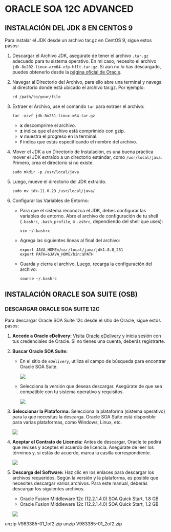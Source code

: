 ORACLE SOA 12C ADVANCED
===

## INSTALACIÓN DEL JDK 8 EN CENTOS 9
Para instalar el JDK desde un archivo tar.gz en CentOS 9, sigue estos pasos:
1. Descargar el Archivo JDK, asegúrate de tener el archivo `.tar.gz` adecuado para tu sistema operativo. En mi caso, necesito el archivo `jdk-8u202-linux-arm64-vfp-hflt.tar.gz`. Si aún no lo has descargado, puedes obtenerlo desde la [página oficial de Oracle](https://www.oracle.com/java/technologies/javase/javase8u211-later-archive-downloads.html).

2. Navegar al Directorio del Archivo, para ello abre una terminal y navega al directorio donde está ubicado el archivo tar.gz. Por ejemplo:
   ```
   cd /path/to/your/file
   ```
3. Extraer el Archivo, use el comando `tar` para extraer el archivo:
   ```
   tar -xzvf jdk-8u251-linux-x64.tar.gz
   ```
   - **x** descomprime el archivo.
   - **z** indica que el archivo está comprimido con gzip.
   - **v** muestra el progreso en la terminal.
   - **f** indica que estás especificando el nombre del archivo.

4. Mover el JDK a un Directorio de Instalación, es una buena práctica mover el JDK extraído a un directorio estándar, como `/usr/local/java`. Primero, crea el directorio si no existe.
   ```
   sudo mkdir -p /usr/local/java
   ```
5. Luego, mueve el directorio del JDK extraído.
   ```
   sudo mv jdk-11.0.23 /usr/local/java/
   ```
6. Configurar las Variables de Entorno:

    - Para que el sistema reconozca el JDK, debes configurar las variables de entorno. Abre el archivo de configuración de tu shell (`.bashrc`, `.bash_profile`, o `.zshrc`, dependiendo del shell que uses):

      ```
      vim ~/.bashrc
      ```
    - Agrega las siguientes líneas al final del archivo:
      ```
      export JAVA_HOME=/usr/local/java/jdk1.8.0_251
      export PATH=$JAVA_HOME/bin:$PATH
      ```
    - Guarda y cierra el archivo. Luego, recarga la configuración del archivo:
      ```
      source ~/.bashrc
      ```

## INSTALACIÓN ORACLE SOA SUITE (OSB)
### DESCARGAR ORACLE SOA SUITE 12C
Para descargar Oracle SOA Suite 12c desde el sitio de Oracle, sigue estos pasos:
1. **Accede a Oracle eDelivery:** Visita [Oracle eDelivery](https://edelivery.oracle.com/) y inicia sesión con tus credenciales de Oracle. Si no tienes una cuenta, deberás registrarte.

2. **Buscar Oracle SOA Suite:** 
   - En el sitio de `eDelivery`, utiliza el campo de búsqueda para encontrar Oracle SOA Suite.

     ![](https://drive.google.com/uc?export=view&id=1sAXe_iSU8B0lkhUPw6FKWmpyH44CZ8pm)

   - Selecciona la versión que deseas descargar. Asegúrate de que sea compatible con tu sistema operativo y requisitos.

     ![](https://drive.google.com/uc?export=view&id=1Z-E0VwkVtzRt__T2jvmymusFHBy6JvRj)

3. **Seleccionar la Plataforma:** Selecciona la plataforma (sistema operativo) para la que necesitas la descarga. Oracle SOA Suite está disponible para varias plataformas, como Windows, Linux, etc.

   ![](https://drive.google.com/uc?export=view&id=18aQX4hwFUXA2GMRKvNXBMJTHBozFglYC)

4. **Aceptar el Contrato de Licencia:** Antes de descargar, Oracle te pedirá que revises y aceptes el acuerdo de licencia. Asegúrate de leer los términos y, si estás de acuerdo, marca la casilla correspondiente.

   ![](https://drive.google.com/uc?export=view&id=1d83rE0DcPvi500OGqgeoeshSOvVZw603)

5. **Descarga del Software:** Haz clic en los enlaces para descargar los archivos requeridos. Según la versión y la plataforma, es posible que necesites descargar varios archivos. Para este manual, deberás descargar los siguientes archivos.
   - Oracle Fusion Middleware 12c (12.2.1.4.0) SOA Quick Start, 1.8 GB
   - Oracle Fusion Middleware 12c (12.2.1.4.0) SOA Quick Start, 1.2 GB

   ![](https://drive.google.com/uc?export=view&id=1IjuYR7lzJY_Q7pruuOSRwa_P5Ke--YFb)




unzip V983385-01_1of2.zip
unzip V983385-01_2of2.zip 